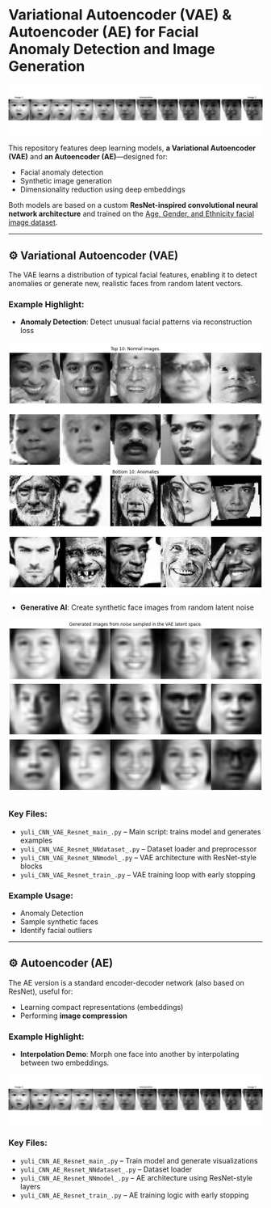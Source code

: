# Variational Autoencoder (VAE) & Autoencoder (AE) for Facial Anomaly Detection and Image Generation
<div align="center">
<img src="AnomalyDetection_GenerativeAI__VAE_AE/demo_image/_AE_ResNet_embed2304_AE_img_interpolation_sample.png" width="700"/>
</div>

This repository features deep learning models, **a Variational Autoencoder (VAE)** and **an Autoencoder (AE)**—designed for:

- Facial anomaly detection  
- Synthetic image generation  
- Dimensionality reduction using deep embeddings

Both models are based on a custom **ResNet-inspired convolutional neural network architecture** and trained on the [Age, Gender, and Ethnicity facial image dataset](https://www.kaggle.com/datasets/).

---

## ⚙️ Variational Autoencoder (VAE)

The VAE learns a distribution of typical facial features, enabling it to detect anomalies or generate new, realistic faces from random latent vectors. 

### Example Highlight:
- **Anomaly Detection**: Detect unusual facial patterns via reconstruction loss
<div align="center">
<img src="AnomalyDetection_GenerativeAI__VAE_AE/demo_image/VAE_anomaly_detection_samples.png" width="500"/>
</div>



- **Generative AI**: Create synthetic face images from random latent noise 
<div align="center">
<img src="AnomalyDetection_GenerativeAI__VAE_AE/demo_image/VAE_sample_from_latent_space.png" width="500"/>
</div>



### Key Files:
- `yuli_CNN_VAE_Resnet_main_.py` – Main script: trains model and generates examples  
- `yuli_CNN_VAE_Resnet_NNdataset_.py` – Dataset loader and preprocessor  
- `yuli_CNN_VAE_Resnet_NNmodel_.py` – VAE architecture with ResNet-style blocks
- `yuli_CNN_VAE_Resnet_train_.py` – VAE training loop with early stopping

### Example Usage:
- Anomaly Detection
- Sample synthetic faces
- Identify facial outliers

---

## ⚙️ Autoencoder (AE)

The AE version is a standard encoder-decoder network (also based on ResNet), useful for:

- Learning compact representations (embeddings)
- Performing **image compression**

### Example Highlight:
- **Interpolation Demo**: Morph one face into another by interpolating between two embeddings.
<div align="center">
<img src="AnomalyDetection_GenerativeAI__VAE_AE/demo_image/_AE_ResNet_embed2304_AE_img_interpolation_sample.png"/>
</div>



### Key Files:
- `yuli_CNN_AE_Resnet_main_.py` – Train model and generate visualizations  
- `yuli_CNN_AE_Resnet_NNdataset_.py` – Dataset loader  
- `yuli_CNN_AE_Resnet_NNmodel_.py` – AE architecture using ResNet-style layers  
- `yuli_CNN_AE_Resnet_train_.py` – AE training logic with early stopping
